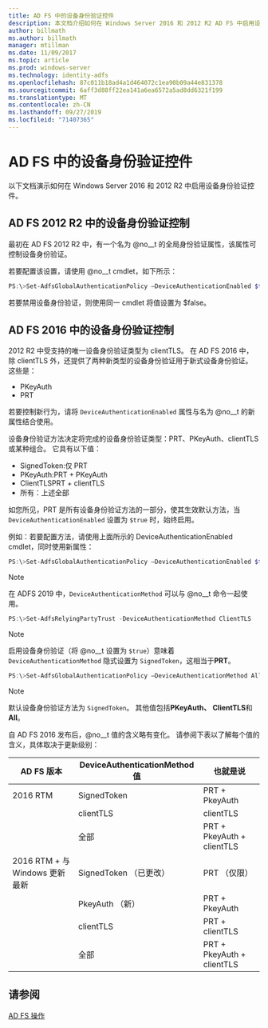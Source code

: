 ```yaml
---
title: AD FS 中的设备身份验证控件
description: 本文档介绍如何在 Windows Server 2016 和 2012 R2 AD FS 中启用设备身份验证
author: billmath
ms.author: billmath
manager: mtillman
ms.date: 11/09/2017
ms.topic: article
ms.prod: windows-server
ms.technology: identity-adfs
ms.openlocfilehash: 87c011b18ad4a1d464072c1ea90b09a44e831378
ms.sourcegitcommit: 6aff3d88ff22ea141a6ea6572a5ad8dd6321f199
ms.translationtype: MT
ms.contentlocale: zh-CN
ms.lasthandoff: 09/27/2019
ms.locfileid: "71407365"
---
```

# <a name="device-authentication-controls-in-ad-fs"></a>AD FS 中的设备身份验证控件
以下文档演示如何在 Windows Server 2016 和 2012 R2 中启用设备身份验证控件。

## <a name="device-authentication-controls-in-ad-fs-2012-r2"></a>AD FS 2012 R2 中的设备身份验证控制
最初在 AD FS 2012 R2 中，有一个名为 @no__t 的全局身份验证属性，该属性可控制设备身份验证。

若要配置该设置，请使用 @no__t cmdlet，如下所示：


``` powershell
PS:\>Set-AdfsGlobalAuthenticationPolicy –DeviceAuthenticationEnabled $true
```



若要禁用设备身份验证，则使用同一 cmdlet 将值设置为 $false。

## <a name="device-authentication-controls-in-ad-fs-2016"></a>AD FS 2016 中的设备身份验证控制
2012 R2 中受支持的唯一设备身份验证类型为 clientTLS。  在 AD FS 2016 中，除 clientTLS 外，还提供了两种新类型的设备身份验证用于新式设备身份验证。  这些是：
- PKeyAuth
- PRT

若要控制新行为，请将 `DeviceAuthenticationEnabled` 属性与名为 @no__t 的新属性结合使用。  

设备身份验证方法决定将完成的设备身份验证类型：PRT、PKeyAuth、clientTLS 或某种组合。
它具有以下值：
 - SignedToken:仅 PRT
 - PKeyAuth:PRT + PKeyAuth
 - ClientTLSPRT + clientTLS
 - 所有：上述全部

如您所见，PRT 是所有设备身份验证方法的一部分，使其生效默认方法，当 `DeviceAuthenticationEnabled` 设置为 `$true` 时，始终启用。

例如：若要配置方法，请使用上面所示的 DeviceAuthenticationEnabled cmdlet，同时使用新属性：

``` powershell
PS:\>Set-AdfsGlobalAuthenticationPolicy –DeviceAuthenticationEnabled $true
```

>[!NOTE]
> 在 ADFS 2019 中，`DeviceAuthenticationMethod` 可以与 @no__t 命令一起使用。

``` powershell
PS:\>Set-AdfsRelyingPartyTrust -DeviceAuthenticationMethod ClientTLS
```

>[!NOTE]
> 启用设备身份验证（将 @no__t 设置为 `$true`）意味着 `DeviceAuthenticationMethod` 隐式设置为 `SignedToken`，这相当于**PRT**。


``` powershell
PS:\>Set-AdfsGlobalAuthenticationPolicy –DeviceAuthenticationMethod All
```
> [!NOTE]
> 默认设备身份验证方法为 `SignedToken`。  其他值包括**PKeyAuth、** <strong>ClientTLS</strong>和**All**。

自 AD FS 2016 发布后，@no__t 值的含义略有变化。  请参阅下表以了解每个值的含义，具体取决于更新级别：


|AD FS 版本|DeviceAuthenticationMethod 值|也就是说|
| ----- | ----- | ----- |
|2016 RTM|SignedToken|PRT + PkeyAuth|
||clientTLS|clientTLS|
||全部|PRT + PkeyAuth + clientTLS|
|2016 RTM + 与 Windows 更新最新|SignedToken （已更改）|PRT （仅限）|
||PkeyAuth （新）|PRT + PkeyAuth|
||clientTLS|PRT + clientTLS|
||全部|PRT + PkeyAuth + clientTLS|

## <a name="see-also"></a>请参阅
[AD FS 操作](../../ad-fs/AD-FS-2016-Operations.md)
